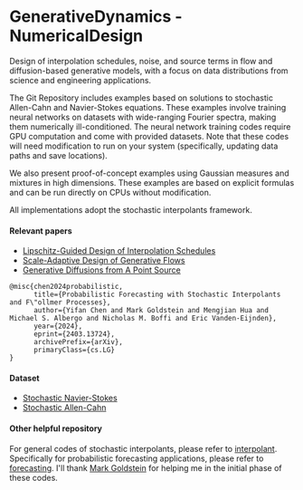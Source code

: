 # GenerativeDynamics - NumericalDesign
Design of interpolation schedules, noise, and source terms in flow and diffusion-based generative models, with a focus on data distributions from science and engineering applications.

The Git Repository includes examples based on solutions to stochastic Allen-Cahn and Navier-Stokes equations. These examples involve training neural networks on datasets with wide-ranging Fourier spectra, making them numerically ill-conditioned. The neural network training codes require GPU computation and come with provided datasets. Note that these codes will need modification to run on your system (specifically, updating data paths and save locations).

We also present proof-of-concept examples using Gaussian measures and mixtures in high dimensions. These examples are based on explicit formulas and can be run directly on CPUs without modification.

All implementations adopt the stochastic interpolants framework.

#### Relevant papers
- [Lipschitz-Guided Design of Interpolation Schedules]()
- [Scale-Adaptive Design of Generative Flows]()
- [Generative Diffusions from A Point Source](https://openreview.net/pdf?id=Xq9HQf7VNV)
```
@misc{chen2024probabilistic,
      title={Probabilistic Forecasting with Stochastic Interpolants and F\"ollmer Processes}, 
      author={Yifan Chen and Mark Goldstein and Mengjian Hua and Michael S. Albergo and Nicholas M. Boffi and Eric Vanden-Eijnden},
      year={2024},
      eprint={2403.13724},
      archivePrefix={arXiv},
      primaryClass={cs.LG}
}
```

#### Dataset
- [Stochastic Navier-Stokes](https://zenodo.org/records/10939479)
- [Stochastic Allen-Cahn](https://zenodo.org/uploads/15708250)

#### Other helpful repository
For general codes of stochastic interpolants, please refer to [interpolant](https://github.com/interpolants). Specifically for probabilistic forecasting applications, please refer to [forecasting](https://github.com/interpolants/forecasting). I'll thank [Mark Goldstein](https://marikgoldstein.github.io/) for helping me in the initial phase of these codes.
